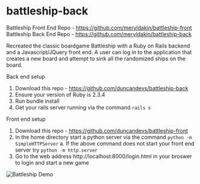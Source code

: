 # battleship-back

Battleship Front End Repo - https://github.com/meryldakin/battleship-front
Battleship Back End Repo - https://github.com/meryldakin/battleship-back

Recreated the classic boardgame Battleship with a Ruby on Rails backend and a Javascript/JQuery front end. A user can log in to the application that creates a new board and attempt to sink all the randomized ships on the board.

Back end setup 
1. Download this repo - https://github.com/duncandevs/battleship-back
2. Ensure your version of Ruby is 2.3.4
3. Run bundle install
4. Get your rails server running via the command `rails s`

Front end setup
1. Download this repo - https://github.com/duncandevs/battleship-front
2. In the home directory start a python server via the command `python -m SimpleHTTPServer`
	a. If the above command does not start your front end server try `python -m http.server`
3. Go to the web address http://localhost:8000/login.html in your broswer to login and start a new game 


![Battleship Demo](/app/assets/battleship.gif)